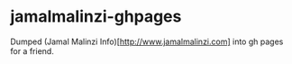 jamalmalinzi-ghpages
====================

Dumped (Jamal Malinzi Info)[http://www.jamalmalinzi.com] into gh pages for a friend.
